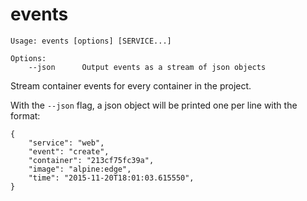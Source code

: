 <!--[metadata]>
+++
title = "events"
description = "Receive real time events from containers."
keywords = ["fig, composition, compose, docker, orchestration, cli, events"]
[menu.main]
identifier="events.compose"
parent = "smn_compose_cli"
+++
<![end-metadata]-->

# events

```
Usage: events [options] [SERVICE...]

Options:
    --json      Output events as a stream of json objects
```

Stream container events for every container in the project.

With the `--json` flag, a json object will be printed one per line with the
format:

```
{
    "service": "web",
    "event": "create",
    "container": "213cf75fc39a",
    "image": "alpine:edge",
    "time": "2015-11-20T18:01:03.615550",
}
```
